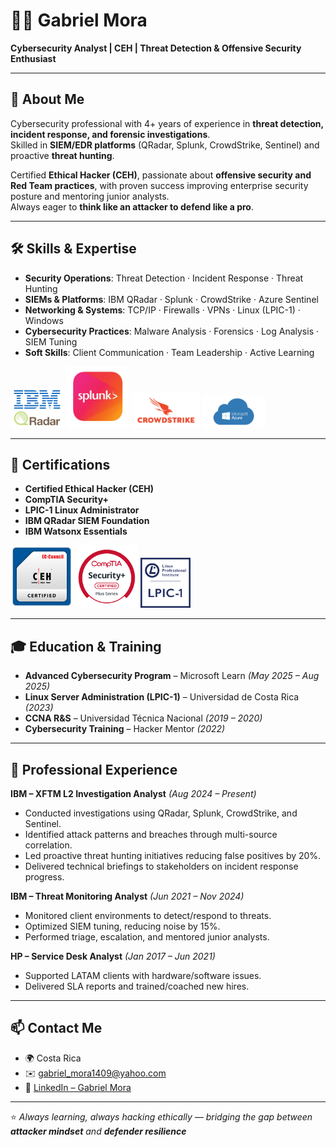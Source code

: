 # 👨‍💻 Gabriel Mora  

**Cybersecurity Analyst | CEH | Threat Detection & Offensive Security Enthusiast**  

---

## 🚀 About Me  
Cybersecurity professional with 4+ years of experience in **threat detection, incident response, and forensic investigations**.  
Skilled in **SIEM/EDR platforms** (QRadar, Splunk, CrowdStrike, Sentinel) and proactive **threat hunting**.  

Certified **Ethical Hacker (CEH)**, passionate about **offensive security and Red Team practices**, with proven success improving enterprise security posture and mentoring junior analysts.  
Always eager to **think like an attacker to defend like a pro**.  

---

## 🛠️ Skills & Expertise  
- **Security Operations**: Threat Detection · Incident Response · Threat Hunting  
- **SIEMs & Platforms**: IBM QRadar · Splunk · CrowdStrike · Azure Sentinel  
- **Networking & Systems**: TCP/IP · Firewalls · VPNs · Linux (LPIC-1) · Windows  
- **Cybersecurity Practices**: Malware Analysis · Forensics · Log Analysis · SIEM Tuning  
- **Soft Skills**: Client Communication · Team Leadership · Active Learning  

<p align="left">
  <img src="https://github.com/GaboO-x/GaboO-x/blob/main/Qradar2.png" alt="IBM QRadar" width="85"/>
  <img src="https://github.com/GaboO-x/GaboO-x/blob/main/Splunk2.png" alt="Splunk" width="100"/>
  <img src="https://github.com/GaboO-x/GaboO-x/blob/main/Crowdstrike2.png" alt="CrowdStrike" width="110"/>
  <img src="https://github.com/GaboO-x/GaboO-x/blob/main/Azure2.png" alt="Azure Sentinel" width="100"/>
</p>

---

## 📜 Certifications  
- **Certified Ethical Hacker (CEH)**  
- **CompTIA Security+**  
- **LPIC-1 Linux Administrator**  
- **IBM QRadar SIEM Foundation**  
- **IBM Watsonx Essentials**
  
<p align="left">
  <img src="https://github.com/GaboO-x/GaboO-x/blob/main/CEH.png" alt="Certified Ethical Hacker" width="100"/>
  <img src="https://github.com/GaboO-x/GaboO-x/blob/main/SecPlus2.png" alt="CompTIA Security+" width="100"/>
  <img src="https://github.com/GaboO-x/GaboO-x/blob/main/Lpic1.png" alt="LPIC-1 Linux Administrator" width="80"/>
</p>

---

## 🎓 Education & Training  
- **Advanced Cybersecurity Program** – Microsoft Learn *(May 2025 – Aug 2025)*  
- **Linux Server Administration (LPIC-1)** – Universidad de Costa Rica *(2023)*  
- **CCNA R&S** – Universidad Técnica Nacional *(2019 – 2020)*  
- **Cybersecurity Training** – Hacker Mentor *(2022)*  

---

## 💼 Professional Experience  
**IBM – XFTM L2 Investigation Analyst** *(Aug 2024 – Present)*  
- Conducted investigations using QRadar, Splunk, CrowdStrike, and Sentinel.  
- Identified attack patterns and breaches through multi-source correlation.  
- Led proactive threat hunting initiatives reducing false positives by 20%.  
- Delivered technical briefings to stakeholders on incident response progress.  

**IBM – Threat Monitoring Analyst** *(Jun 2021 – Nov 2024)*  
- Monitored client environments to detect/respond to threats.  
- Optimized SIEM tuning, reducing noise by 15%.  
- Performed triage, escalation, and mentored junior analysts.  

**HP – Service Desk Analyst** *(Jan 2017 – Jun 2021)*  
- Supported LATAM clients with hardware/software issues.  
- Delivered SLA reports and trained/coached new hires.  

---

## 📫 Contact Me  
- 🌍 Costa Rica  
- ✉️ [gabriel_mora1409@yahoo.com](mailto:gabriel_mora1409@yahoo.com)  
- 🔗 [LinkedIn – Gabriel Mora](https://www.linkedin.com/in/gabriel-mora-b33320b1)  

---
⭐️ *Always learning, always hacking ethically — bridging the gap between **attacker mindset** and **defender resilience***  
